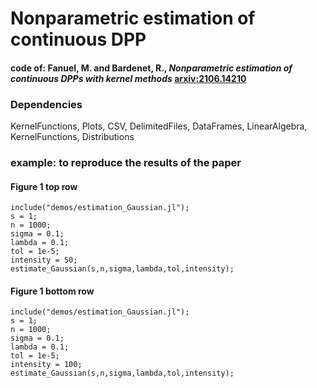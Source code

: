 # Nonparametric estimation of continuous DPP
#### code of: Fanuel, M. and Bardenet, R., <em>Nonparametric estimation of continuous DPPs with kernel methods</em> [arxiv:2106.14210](https://arxiv.org/pdf/2106.14210.pdf)

### Dependencies
 KernelFunctions, Plots, CSV, DelimitedFiles, DataFrames, LinearAlgebra, KernelFunctions, Distributions
### example: to reproduce the results of the paper
####  Figure 1  top row

    include("demos/estimation_Gaussian.jl");
    s = 1;
    n = 1000;
    sigma = 0.1;
    lambda = 0.1;
    tol = 1e-5;
    intensity = 50;
    estimate_Gaussian(s,n,sigma,lambda,tol,intensity);
####  Figure 1  bottom row

    include("demos/estimation_Gaussian.jl");
    s = 1;
    n = 1000;
    sigma = 0.1;
    lambda = 0.1;
    tol = 1e-5;
    intensity = 100;
    estimate_Gaussian(s,n,sigma,lambda,tol,intensity);